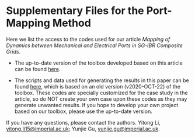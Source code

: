 # Supplementary Files for the Port-Mapping Method

Here we list the access to the codes used for our article *Mapping of Dynamics between Mechanical and Electrical Ports in SG-IBR Composite Grids*.

* The up-to-date version of the toolbox developed based on this article can be found [here](https://github.com/Future-Power-Networks/Simplus-Grid-Tool).

* The scripts and data used for generating the results in this paper can be found [here](https://github.com/Future-Power-Networks/Simplus-Grid-Tool/tree/2021_PortMapping), which is based on an old version (v2020-OCT-22) of the toolbox. These codes are specially customized for the case study in the article, so do NOT create your own case upon these codes as they may generate unwanted results. If you hope to develop your own project based on our toolbox, please use the up-to-date version.

If you have any questions, please contact the authors.
Yitong Li, yitong.li15@imperial.ac.uk; Yunjie Gu, yunjie.gu@imperial.ac.uk.

